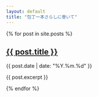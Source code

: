 ```yaml
---
layout: default
title: "包丁一本さらしに巻いて"
---
```

{% for post in site.posts %}
  <section>
    <h2><a href="{{ post.url }}">{{ post.title }}</a></h2>
    <p>{{ post.date | date: "%Y.%m.%d" }}</p>
    <p>{{ post.excerpt }}</p>
  </section>
{% endfor %}
